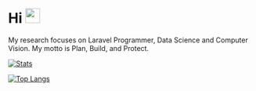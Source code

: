 # Hi <img src="https://raw.githubusercontent.com/MartinHeinz/MartinHeinz/master/wave.gif" width="30px">

My research focuses on Laravel Programmer, Data Science and Computer Vision. My motto is Plan, Build, and Protect.

[![Stats](https://github-readme-stats.vercel.app/api?username=muhammadikhsan94&theme=tokyonight&show_icons=true&line_height=27)](https://github.com/muhammadikhsan94/index)

[![Top Langs](https://github-readme-stats.vercel.app/api/top-langs/?username=muhammadikhsan94&hide=blade,html&theme=tokyonight)](https://github.com/muhammadikhsan94/index)


